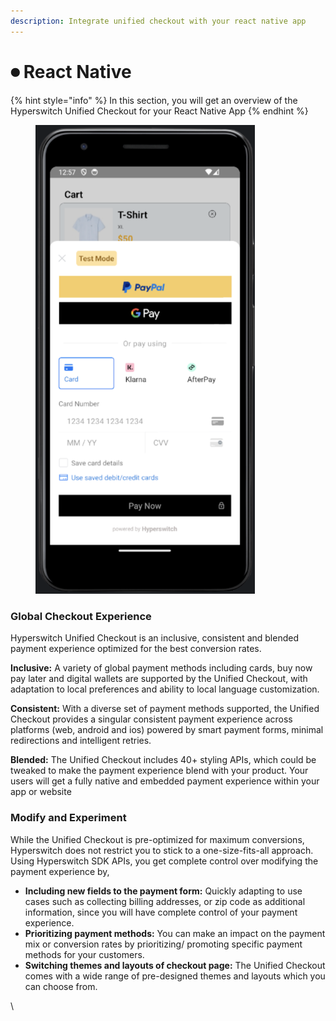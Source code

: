 ```yaml
---
description: Integrate unified checkout with your react native app
---
```


# ⏺ React Native

{% hint style="info" %}
In this section, you will get an overview of the Hyperswitch Unified Checkout for your React Native App
{% endhint %}

<figure><img src="../../../.gitbook/assets/image (81).png" alt="" width="351"><figcaption></figcaption></figure>

### Global Checkout Experience <a href="#global-checkout-experience" id="global-checkout-experience"></a>

Hyperswitch Unified Checkout is an inclusive, consistent and blended payment experience optimized for the best conversion rates.

**Inclusive:** A variety of global payment methods including cards, buy now pay later and digital wallets are supported by the Unified Checkout, with adaptation to local preferences and ability to local language customization.

**Consistent:** With a diverse set of payment methods supported, the Unified Checkout provides a singular consistent payment experience across platforms (web, android and ios) powered by smart payment forms, minimal redirections and intelligent retries.

**Blended:** The Unified Checkout includes 40+ styling APIs, which could be tweaked to make the payment experience blend with your product. Your users will get a fully native and embedded payment experience within your app or website



### Modify and Experiment <a href="#modify-and-experiment" id="modify-and-experiment"></a>

While the Unified Checkout is pre-optimized for maximum conversions, Hyperswitch does not restrict you to stick to a one-size-fits-all approach. Using Hyperswitch SDK APIs, you get complete control over modifying the payment experience by,

* **Including new fields to the payment form:** Quickly adapting to use cases such as collecting billing addresses, or zip code as additional information, since you will have complete control of your payment experience.
* **Prioritizing payment methods:** You can make an impact on the payment mix or conversion rates by prioritizing/ promoting specific payment methods for your customers.
* **Switching themes and layouts of checkout page:** The Unified Checkout comes with a wide range of pre-designed themes and layouts which you can choose from.

\

